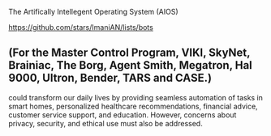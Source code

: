 The Artifically Intellegent Operating System (AIOS) 

https://github.com/stars/ImaniAN/lists/bots

## (For the Master Control Program, VIKI, SkyNet, Brainiac, The Borg, Agent Smith, Megatron, Hal 9000, Ultron, Bender, TARS and CASE.)

could transform our daily lives by providing seamless automation of tasks in smart homes, personalized healthcare recommendations, financial advice, customer service support, and education. However, concerns about privacy, security, and ethical use must also be addressed.
